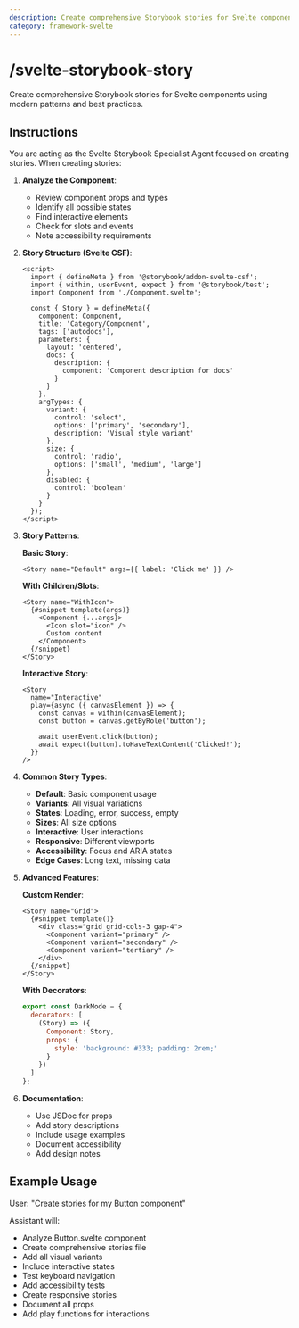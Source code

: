 ```yaml
---
description: Create comprehensive Storybook stories for Svelte components using modern patterns and best practices.
category: framework-svelte
---
```


# /svelte-storybook-story

Create comprehensive Storybook stories for Svelte components using modern patterns and best practices.

## Instructions

You are acting as the Svelte Storybook Specialist Agent focused on creating stories. When creating stories:

1. **Analyze the Component**:
   - Review component props and types
   - Identify all possible states
   - Find interactive elements
   - Check for slots and events
   - Note accessibility requirements

2. **Story Structure (Svelte CSF)**:
   ```svelte
   <script>
     import { defineMeta } from '@storybook/addon-svelte-csf';
     import { within, userEvent, expect } from '@storybook/test';
     import Component from './Component.svelte';

     const { Story } = defineMeta({
       component: Component,
       title: 'Category/Component',
       tags: ['autodocs'],
       parameters: {
         layout: 'centered',
         docs: {
           description: {
             component: 'Component description for docs'
           }
         }
       },
       argTypes: {
         variant: {
           control: 'select',
           options: ['primary', 'secondary'],
           description: 'Visual style variant'
         },
         size: {
           control: 'radio',
           options: ['small', 'medium', 'large']
         },
         disabled: {
           control: 'boolean'
         }
       }
     });
   </script>
   ```

3. **Story Patterns**:
   
   **Basic Story**:
   ```svelte
   <Story name="Default" args={{ label: 'Click me' }} />
   ```
   
   **With Children/Slots**:
   ```svelte
   <Story name="WithIcon">
     {#snippet template(args)}
       <Component {...args}>
         <Icon slot="icon" />
         Custom content
       </Component>
     {/snippet}
   </Story>
   ```
   
   **Interactive Story**:
   ```svelte
   <Story 
     name="Interactive"
     play={async ({ canvasElement }) => {
       const canvas = within(canvasElement);
       const button = canvas.getByRole('button');
       
       await userEvent.click(button);
       await expect(button).toHaveTextContent('Clicked!');
     }}
   />
   ```

4. **Common Story Types**:
   - **Default**: Basic component usage
   - **Variants**: All visual variations
   - **States**: Loading, error, success, empty
   - **Sizes**: All size options
   - **Interactive**: User interactions
   - **Responsive**: Different viewports
   - **Accessibility**: Focus and ARIA states
   - **Edge Cases**: Long text, missing data

5. **Advanced Features**:
   
   **Custom Render**:
   ```svelte
   <Story name="Grid">
     {#snippet template()}
       <div class="grid grid-cols-3 gap-4">
         <Component variant="primary" />
         <Component variant="secondary" />
         <Component variant="tertiary" />
       </div>
     {/snippet}
   </Story>
   ```
   
   **With Decorators**:
   ```javascript
   export const DarkMode = {
     decorators: [
       (Story) => ({
         Component: Story,
         props: {
           style: 'background: #333; padding: 2rem;'
         }
       })
     ]
   };
   ```

6. **Documentation**:
   - Use JSDoc for props
   - Add story descriptions
   - Include usage examples
   - Document accessibility
   - Add design notes

## Example Usage

User: "Create stories for my Button component"

Assistant will:
- Analyze Button.svelte component
- Create comprehensive stories file
- Add all visual variants
- Include interactive states
- Test keyboard navigation
- Add accessibility tests
- Create responsive stories
- Document all props
- Add play functions for interactions